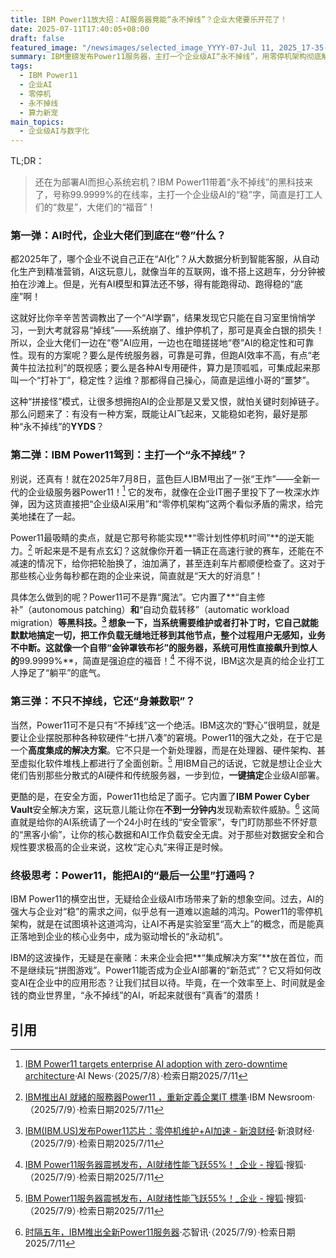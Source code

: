 ```yaml
---
title: IBM Power11放大招：AI服务器竟能“永不掉线”？企业大佬要乐开花了！
date: 2025-07-11T17:40:05+08:00
draft: false
featured_image: "/newsimages/selected_image_YYYY-07-Jul 11, 2025_17-35-35-456.jpg"
summary: IBM重磅发布Power11服务器，主打一个企业级AI“永不掉线”，用零停机架构彻底解决AI工作负载的稳定性痛点，还内置了超强安全管家。这波操作，简直是给企业大佬们送上了一颗“定心丸”，让AI在商业世界里真正“稳”起来！
tags: 
  - IBM Power11
  - 企业AI
  - 零停机
  - 永不掉线
  - 算力新宠
main_topics: 
  - 企业级AI与数字化
---
```


TL;DR：
>还在为部署AI而担心系统宕机？IBM Power11带着“永不掉线”的黑科技来了，号称99.9999%的在线率，主打一个企业级AI的“稳”字，简直是打工人们的“救星”，大佬们的“福音”！

### 第一弹：AI时代，企业大佬们到底在“卷”什么？

都2025年了，哪个企业不说自己正在“AI化”？从大数据分析到智能客服，从自动化生产到精准营销，AI这玩意儿，就像当年的互联网，谁不搭上这趟车，分分钟被拍在沙滩上。但是，光有AI模型和算法还不够，得有能跑得动、跑得稳的“底座”啊！

这就好比你辛辛苦苦调教出了一个“AI学霸”，结果发现它只能在自习室里悄悄学习，一到大考就容易“掉线”——系统崩了、维护停机了，那可是真金白银的损失！所以，企业大佬们一边在“卷”AI应用，一边也在暗搓搓地“卷”AI的稳定性和可靠性。现有的方案呢？要么是传统服务器，可靠是可靠，但跑AI效率不高，有点“老黄牛拉法拉利”的既视感；要么是各种AI专用硬件，算力是顶呱呱，可集成起来那叫一个“打补丁”，稳定性？运维？那都得自己操心，简直是运维小哥的“噩梦”。

这种“拼接怪”模式，让很多想拥抱AI的企业那是又爱又恨，就怕关键时刻掉链子。那么问题来了：有没有一种方案，既能让AI飞起来，又能稳如老狗，最好是那种“永不掉线”的**YYDS**？

### 第二弹：IBM Power11驾到：主打一个“永不掉线”？

别说，还真有！就在2025年7月8日，蓝色巨人IBM甩出了一张“王炸”——全新一代的企业级服务器Power11！[^1] 它的发布，就像在企业IT圈子里投下了一枚深水炸弹，因为这货直接把“企业级AI采用”和“零停机架构”这两个看似矛盾的需求，给完美地揉在了一起。

Power11最吸睛的卖点，就是它那号称能实现**“零计划性停机时间”**的逆天能力。[^2] 听起来是不是有点玄幻？这就像你开着一辆正在高速行驶的赛车，还能在不减速的情况下，给你把轮胎换了，油加满了，甚至连刹车片都顺便检查了。这对于那些核心业务每秒都在跑的企业来说，简直就是“天大的好消息”！

具体怎么做到的呢？Power11可不是靠“魔法”。它内置了**“自主修补”（autonomous patching）**和**“自动负载转移”（automatic workload migration）**等黑科技。[^3] 想象一下，当系统需要维护或者打补丁时，它自己就能默默地搞定一切，把工作负载无缝地迁移到其他节点，整个过程用户无感知，业务不中断。这就像一个自带“金钟罩铁布衫”的服务器，系统可用性直接飙升到惊人的**99.9999%**，简直是强迫症的福音！[^4] 不得不说，IBM这次是真的给企业打工人挣足了“躺平”的底气。

### 第三弹：不只不掉线，它还“身兼数职”？

当然，Power11可不是只有“不掉线”这一个绝活。IBM这次的“野心”很明显，就是要让企业摆脱那种各种软硬件“七拼八凑”的窘境。Power11的强大之处，在于它是一个**高度集成的解决方案**。它不只是一个新处理器，而是在处理器、硬件架构、甚至虚拟化软件堆栈上都进行了全面创新。[^5] 用IBM自己的话说，它就是想让企业大佬们告别那些分散式的AI硬件和传统服务器，一步到位，**一键搞定**企业级AI部署。

更酷的是，在安全方面，Power11也给足了面子。它内置了**IBM Power Cyber Vault**安全解决方案，这玩意儿能让你在**不到一分钟内**发现勒索软件威胁。[^6] 这简直就是给你的AI系统请了一个24小时在线的“安全管家”，专门盯防那些不怀好意的“黑客小偷”，让你的核心数据和AI工作负载安全无虞。对于那些对数据安全和合规性要求极高的企业来说，这枚“定心丸”来得正是时候。

### 终极思考：Power11，能把AI的“最后一公里”打通吗？

IBM Power11的横空出世，无疑给企业级AI市场带来了新的想象空间。过去，AI的强大与企业对“稳”的需求之间，似乎总有一道难以逾越的鸿沟。Power11的零停机架构，就是在试图填补这道鸿沟，让AI不再是实验室里“高大上”的概念，而是能真正落地到企业的核心业务中，成为驱动增长的“永动机”。

IBM的这波操作，无疑是在豪赌：未来企业会把**“集成解决方案”**放在首位，而不是继续玩“拼图游戏”。Power11能否成为企业AI部署的“新范式”？它又将如何改变AI在企业中的应用形态？让我们拭目以待。毕竟，在一个效率至上、时间就是金钱的商业世界里，“永不掉线”的AI，听起来就很有“真香”的潜质！

## 引用
[^1]: [IBM Power11 targets enterprise AI adoption with zero-downtime architecture](https://www.artificialintelligence-news.com/news/ibm-power11-enterprise-servers-zero-downtime-ai/)·AI News·（2025/7/8）·检索日期2025/7/11
[^2]: [IBM推出AI 就緒的服務器Power11 ，重新定義企業IT 標準](https://hongkong.newsroom.ibm.com/2025-07-09-IBM-AI-Power11-,-IT)·IBM Newsroom·（2025/7/9）·检索日期2025/7/11
[^3]: [IBM(IBM.US)发布Power11芯片：零停机维护+AI加速 - 新浪财经](https://cj.sina.com.cn/articles/view/5835524730/15bd30a7a02001yiaw)·新浪财经·（2025/7/9）·检索日期2025/7/11
[^4]: [IBM Power11服务器震撼发布，AI就绪性能飞跃55%！_企业 - 搜狐](https://m.sohu.com/a/912889432_122256621?scm=10001.325_13-325_13.0.0.5_32)·搜狐·（2025/7/9）·检索日期2025/7/11
[^5]: [IBM Power11服务器震撼发布，AI就绪性能飞跃55%！_企业 - 搜狐](https://m.sohu.com/a/912889432_122256621?scm=10001.325_13-325_13.0.0.5_32)·搜狐·（2025/7/9）·检索日期2025/7/11
[^6]: [时隔五年，IBM推出全新Power11服务器](https://www.icsmart.cn/93843/)·芯智讯·（2025/7/9）·检索日期2025/7/11
